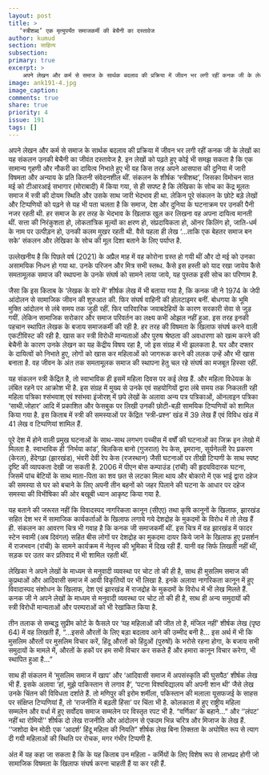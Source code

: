 ```yaml
---
layout: post
title: >
   ‘स्त्रीशब्द’ एक मृत्युपर्यंत समाजकर्मी की बेचैनी का दस्तावेज
author: kumud
section: साहित्य
subsection:
primary: true
excerpt: >
    अपने लेखन और कर्म से समाज के सार्थक बदलाव की प्रक्रिया में जीवन भर लगी रहीं कनक जी के लेखों का यह संकलन उनकी बेचैनी का जीवंत दस्तावेज है. इन लेखों को पढ़ते हुए कोई भी समझ सकता है कि एक सामान्य गृहणी और नौकरी का दायित्व निभाते हुए भी वह किस तरह अपने आसपास की दुनिया में जारी विषमता और अन्याय के प्रति कितनी संवेदनशील थीं.
image: ank191-4.jpg
image_caption: 
comments: true
share: true
priority: 4
issue: 191
tags: []
---
```


अपने लेखन और कर्म से समाज के सार्थक बदलाव की प्रक्रिया में जीवन भर लगी रहीं कनक जी के लेखों का यह संकलन उनकी बेचैनी का जीवंत दस्तावेज है. इन लेखों को पढ़ते हुए कोई भी समझ सकता है कि एक सामान्य गृहणी और नौकरी का दायित्व निभाते हुए भी वह किस तरह अपने आसपास की दुनिया में जारी विषमता और अन्याय के प्रति कितनी संवेदनशील थीं. संकलन के शीर्षक ‘स्त्रीशब्द’, जिसका विमोचन सात मई को टीआरआई सभागार (मोराबादी) में किया गया, से ही सपष्ट है कि लेखिका के सोच का केंद्र मूलतः समाज में स्त्री की दोयम स्थिति और उसके साथ जारी भेदभाव ही था. लेकिन पूरे संकलन के छोटे बड़े लेखों और टिप्पणियों को पढ़ने से यह भी पता चलता है कि समाज, देश और दुनिया के घटनाक्रम पर उनकी पैनी नजर रहती थी. हर समाज के हर तरह के भेदभाव के खिलाफ खुल कर लिखना वह अपना दायित्व मानती थीं. सत्ता की निरंकुशता हो, लोकतांत्रिक मूल्यों का क्षरण हो, संप्रदायिकता हो, ऑनर किलिंग हो, जाति-धर्म के नाम पर उत्पीड़न हो, उनकी कलम मुखर रहती थी. वैसे पहला ही लेख ‘...ताकि एक बेहतर समाज बन सके’ संकलन और लेखिका के सोच की मूल दिशा बताने के लिए पर्याप्त है.

उल्लेखनीय है कि पिछले वर्ष (2021) के अप्रैल माह में वह कोरोना ग्रस्त हो गयी थीं और दो मई को उनका असामयिक निधन हो गया था. उनके परिजन और मित्र सभी स्तब्ध. कैसे इस हस्ती को याद रखा जायेय कैसे समतामूलक समाज की स्थापना के उनके संघर्ष को सामने लाया जाये, यह पुस्तक इसी सोच का परिणाम है.

जैसा कि इस किताब के ‘लेखक के वारे में’ शीर्षक लेख में भी बताया गया है, कि कनक जी ने 1974 के जेपी आंदोलन से सामाजिक जीवन की शुरुआत की. फिर संघर्ष वाहिनी की होलटाइमर बनीं. बोधगया के भूमि मुक्ति आंदोलन से लंबे समय तक जुडी रहीं. फिर पारिवारिक जवाबदेहियों के कारण सरकारी सेवा से जुड़ गयीं. लेकिन सामाजिक सरोकार और समाज परिवर्तन का लक्ष्य कभी ओझल नहीं हुआ. इस तरह इनकी पहचान स्थापित लेखक के बजाय समाजकर्मी की रही है. हर तरह की विषमता के खिलाफ संघर्ष करने वाली एकटीविस्ट की रही है. खास कर स्त्री विरोधी मान्यताओं और पुरुष श्रेष्ठता की अवधारणा को खत्म करने की बेचैनी के कारण उनके लेखन का यह केंद्रीय विषय रहा है, जो इस संग्रह में भी झलकता है. घर और दफ्तर के दायित्वों को निभाते हुए, लोगों को खास कर महिलाओं को जागरूक करने की ललक उन्हें और भी खास बनाता है. वह जीवन के अंत तक समतामूलक समाज की स्थापना हेतु चल रहे संघर्ष का मजबूत हिस्सा रहीं.

यह संकलन स्त्री केंद्रित है, तो स्वाभाविक ही इसमें महिला दिवस पर कई लेख हैं. और महिला विधेयक के लंबित रहने पर आक्रोश भी है. इस संग्रह में मुख्य से उनके एवं सहयोगियों द्वारा लंबे समय तक निकलती रही महिला पत्रिका श्संभवाश् एवं श्संभवा इंजोरश् में छपे लेखों  के अलावा अन्य पत्र पत्रिकाओं, ऑनलाइन पत्रिका ‘साथी.जोहार’ आदि में प्रकाशित और फेसबुक पर लिखी उनकी छोटी-बड़ी सामयिक टिप्पणियों को शामिल किया गया है. इस किताब में स्त्री की समस्याओं  पर केंद्रित ‘स्त्री-प्रश्न’ खंड में 39 लेख हैं एवं विविध खंड में 41 लेख व टिप्पणियां शामिल हैं.

पूरे देश में होने वाली प्रमुख घटनाओं के साथ-साथ लगभग पच्चीस में वर्षों की घटनाओं का जिक्र इन  लेखो में मिलता है. स्वाभाविक ही ‘निर्भया कांड’, बिलकिस बानो (गुजरात) रेप केस, इमराना, सूर्यनेल्ली रेप प्रकरण (केरल),  हेंदेगढ़ा (झारखंड), भंवरी देवी रेप केस (रजस्थान) जैसी घटनाओं पर तीखी टिप्पणी के साथ स्पष्ट दृष्टि की व्यापकता देखी जा सकती है. 2006 में पीएन बोस कम्पाउंड (रांची) की हृदयविदारक घटना, जिसमें पांच  बेटियों के साथ माता-पिता का शव छत से लटका मिला थाय और बोकारो में एक भाई द्वारा दहेज की समस्या से घर को बचाने के लिए अपनी तीन बहनों को  जहर पिलाने की घटना के आधार पर दहेज समस्या की विभीषिका की ओर बखूबी ध्यान आकृष्ट किया गया है.

यह बताने की जरूरत नहीं कि विवादस्पद नागरिकता कानून (सीएए) तथा कृषि कानूनों  के खिलाफ, झारखंड सहित देश भर में  सामाजिक कार्यकर्ताओं के खिलाफ लगाये गये देशद्रोह  के मुकदमों के विरोध में तो लेख हैं ही. संकलन का आवरण चित्र भी गवाह है कि  कनक जी समाजकर्मी थीं. इस चित्र में वह झारखंड में फादर स्टेन स्वामी (अब दिवंगत) सहित बीस लोगों पर देशद्रोह का मुकदमा दायर किये जाने के खिलाफ  हुए प्रसर्शन में राजभवन (रांची) के सामने  कार्यक्रम में नेतृत्त्व की भूमिका में दिख रही हैं. यानी वह सिर्फ लिखती नहीं थीं, सड़क पर उतर कर प्रतिवाद में भी शामिल रहती थीं.

लेखिका ने अपने लेखों के माध्यम से मनुवादी व्यवस्था पर चोट तो की ही है, साथ ही मुसलिम समाज की कुप्रथाओं और आदिवासी समाज में आयी विकृतियों पर भी लिखा है. इनके अलावा नागरिकता कानून में हुए विवादास्पद संशोधन के खिलाफ, देश एवं झारखंड में राजद्रोह के मुकदमों के विरोध में भी लेख मिलते हैं. कनक जी ने अपने लेखों के माध्यम से मनुवादी व्यवस्था पर चोट तो की ही है, साथ ही अन्य समुदायों की स्त्री विरोधी मान्यताओं और परम्पराओं को भी रेखांकित किया है.

तीन तलाक  से सम्बद्ध  सुप्रीम कोर्ट के फैसले पर ‘यह महिलाओं की जीत तो है, मंजिल नहीं’ शीर्षक लेख (पृष्ठ 64) में वह  लिखती हैं, “...इससे औरतों के लिए बड़ा बदलाव आने की उम्मीद बनी है... इस अर्थ में भी कि मुसलिम औरतों पर मुसलिम विचार करें, हिंदू औरतों को हिंदुओं (पुरुषों) के भरोसे रहना होगा, के बजाय सभी समुदायों के मामले में, औरतों के हकों पर हम सभी विचार कर सकते हैं और हमारा कानून विचार करेगा, भी स्थापित हुआ है...” 

साथ ही संकलन में ‘मुसलिम समाज में खाप’ और ‘आदिवासी समाज में अपसंस्कृति की घुसपैठ’ शीर्षक लेख भी हैं. इसके अलावा ‘हां, मुझे पाकिस्तान से लगाव है’, ‘पटना विश्वविद्यालय की अपनी शान थी’ जैसे लेख उनके चिंतन की विविधता दर्शाते हैं. तो मणिपुर की इरोम शर्मीला, पकिस्तान की मलाला यूसफजई के साहस पर संक्षिप्त टिप्पणियां हैं, तो ‘राजनीति में बढ़ती हिंसा’ पर चिंता भी है. कोलकाता में हुए राष्ट्रीय महिला सम्मलेन और वर्धा में हुए सर्वोदय समाज सम्मलेन पर विस्तृत रपट भी है. “वर्णिका’ के बहाने...” और ‘’लंपट’ नहीं था रोमियों’’ शीर्षक दो लेख राजनीति और आंदोलन से एकदम भिन्न चरित्र और मिजाज के लेख हैं.  ‘‘जशोदा बेन मोदीः एक ‘आदर्श’ हिंदू महिला की नियति” शीर्षक लेख बिना तिक्तता के अघोषित रूप से त्याग दी गयी महिलाओं की स्थिति पर रोचक, मगर गंभीर टिप्पणी है.

अंत में यह कहा जा सकता है कि के यह किताब उन महिला - कर्मियों के लिए विशेष रूप से लाभप्रद होगी जो सामाजिक विषमता के खिलाफ संघर्ष करना चाहती हैं या कर रही हैं.